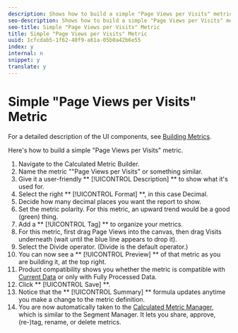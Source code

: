```yaml
---
description: Shows how to build a simple "Page Views per Visits" metric.
seo-description: Shows how to build a simple "Page Views per Visits" metric.
seo-title: Simple "Page Views per Visits" Metric
title: Simple "Page Views per Visits" Metric
uuid: 1cfcdab5-1f62-40f9-a61a-05b0a42b6e55
index: y
internal: n
snippet: y
translate: y
---
```


# Simple "Page Views per Visits" Metric

For a detailed description of the UI components, see [ Building Metrics](cm_build_metrics.md#concept_5EC82A91EB9C44FC870326C85F9D0B18). 

Here's how to build a simple "Page Views per Visits" metric. 

1. Navigate to the Calculated Metric Builder.
1. Name the metric ""Page Views per Visits" or something similar.
1. Give it a user-friendly ** [!UICONTROL  Description] ** to show what it's used for.
1. Select the right ** [!UICONTROL  Format] **, in this case Decimal.
1. Decide how many decimal places you want the report to show.
1. Set the metric polarity. For this metric, an upward trend would be a good (green) thing.
1. Add a ** [!UICONTROL  Tag] ** to organize your metrics.
1. For this metric, first drag Page Views into the canvas, then drag Visits underneath (wait until the blue line appears to drop it).
1. Select the Divide operator. (Divide is the default operator.)
1. You can now see a ** [!UICONTROL  Preview] ** of that metric as you are building it, at the top right.
1. Product compatibility shows you whether the metric is compatible with [ Current Data](https://marketing.adobe.com/resources/help/en_US/reference/data_latency.html) or only with Fully Processed Data.
1. Click ** [!UICONTROL  Save] **.
1. Notice that the ** [!UICONTROL  Summary] ** formula updates anytime you make a change to the metric definition.
1. You are now automatically taken to the [ Calculated Metric Manager](cm_manager.md#concept_BA6815CB06D842D5825766396B691653), which is similar to the Segment Manager. It lets you share, approve, (re-)tag, rename, or delete metrics.
